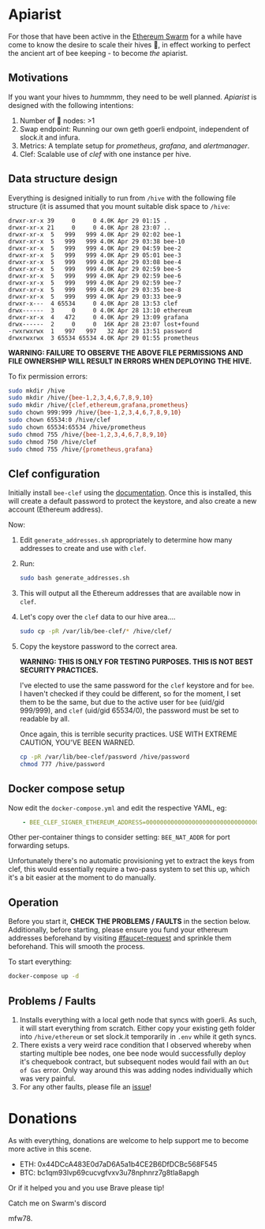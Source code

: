 # Apiarist

For those that have been active in the [Ethereum Swarm](https://swarm.ethereum.org)
for a while have come to know the desire to scale their hives 🐝, in effect
working to perfect the ancient art of bee keeping - to become *the* apiarist.

## Motivations

If you want your hives to *hummmm*, they need to be well planned. *Apiarist* is
designed with the following intentions:

1. Number of 🐝 nodes: >1
2. Swap endpoint: Running our own geth goerli endpoint, independent of slock.it
   and infura.
3. Metrics: A template setup for *prometheus*, *grafana*, and *alertmanager*.
4. Clef: Scalable use of *clef* with one instance per hive.

## Data structure design

Everything is designed initially to run from `/hive` with the following file
structure (it is assumed that you mount suitable disk space to `/hive`:

```
drwxr-xr-x 39     0     0 4.0K Apr 29 01:15 .
drwxr-xr-x 21     0     0 4.0K Apr 28 23:07 ..
drwxr-xr-x  5   999   999 4.0K Apr 29 02:02 bee-1
drwxr-xr-x  5   999   999 4.0K Apr 29 03:38 bee-10
drwxr-xr-x  5   999   999 4.0K Apr 29 04:59 bee-2
drwxr-xr-x  5   999   999 4.0K Apr 29 05:01 bee-3
drwxr-xr-x  5   999   999 4.0K Apr 29 03:08 bee-4
drwxr-xr-x  5   999   999 4.0K Apr 29 02:59 bee-5
drwxr-xr-x  5   999   999 4.0K Apr 29 02:59 bee-6
drwxr-xr-x  5   999   999 4.0K Apr 29 02:59 bee-7
drwxr-xr-x  5   999   999 4.0K Apr 29 03:35 bee-8
drwxr-xr-x  5   999   999 4.0K Apr 29 03:33 bee-9
drwxr-x---  4 65534     0 4.0K Apr 28 13:53 clef
drwx------  3     0     0 4.0K Apr 28 13:10 ethereum
drwxr-xr-x  4   472     0 4.0K Apr 29 13:09 grafana
drwx------  2     0     0  16K Apr 28 23:07 lost+found
-rwxrwxrwx  1   997   997   32 Apr 28 13:51 password
drwxrwxrwx  3 65534 65534 4.0K Apr 29 01:55 prometheus
```

**WARNING: FAILURE TO OBSERVE THE ABOVE FILE PERMISSIONS AND FILE OWNERSHIP
WILL RESULT IN ERRORS WHEN DEPLOYING THE HIVE.**

To fix permission errors:

```bash
sudo mkdir /hive
sudo mkdir /hive/{bee-1,2,3,4,6,7,8,9,10}
sudo mkdir /hive/{clef,ethereum,grafana,prometheus}
sudo chown 999:999 /hive/{bee-1,2,3,4,6,7,8,9,10}
sudo chown 65534:0 /hive/clef
sudo chown 65534:65534 /hive/prometheus
sudo chmod 755 /hive/{bee-1,2,3,4,6,7,8,9,10}
sudo chmod 750 /hive/clef
sudo chmod 755 /hive/{prometheus,grafana}
```

## Clef configuration

Initially install `bee-clef` using the [documentation](https://docs.ethswarm.org/docs/installation/bee-clef). Once this is installed, this will create a default
password to protect the keystore, and also create a new account (Ethereum
address).

Now:

1. Edit `generate_addresses.sh` appropriately to determine how many addresses
   to create and use with `clef`.
2. Run:

   ```bash
   sudo bash generate_addresses.sh
   ```
3. This will output all the Ethereum addresses that are available now in `clef`.
4. Let's copy over the `clef` data to our hive area....

   ```bash
   sudo cp -pR /var/lib/bee-clef/* /hive/clef/
   ```
5. Copy the keystore password to the correct area.

   **WARNING: THIS IS ONLY FOR TESTING PURPOSES. THIS IS NOT BEST SECURITY
   PRACTICES.**

   I've elected to use the same password for the `clef` keystore and for `bee`.
   I haven't checked if they could be different, so for the moment, I set them
   to be the same, but due to the active user for `bee` (uid/gid 999/999), and
   `clef` (uid/gid 65534/0), the password must be set to readable by all.

   Once again, this is terrible security practices. USE WITH EXTREME CAUTION,
   YOU'VE BEEN WARNED.

   ```bash
   cp -pR /var/lib/bee-clef/password /hive/password
   chmod 777 /hive/password
   ```

## Docker compose setup

Now edit the `docker-compose.yml` and edit the respective YAML, eg:

```yaml
    - BEE_CLEF_SIGNER_ETHEREUM_ADDRESS=0000000000000000000000000000000000000000
```

Other per-container things to consider setting: `BEE_NAT_ADDR` for port
forwarding setups.

Unfortunately there's no automatic provisioning yet to extract the keys from
clef, this would essentially require a two-pass system to set this up, which
it's a bit easier at the moment to do manually.

## Operation

Before you start it, **CHECK THE PROBLEMS / FAULTS** in the section below.
Additionally, before starting, please ensure you fund your ethereum addresses
beforehand by visiting [#faucet-request](https://discord.gg/N2fR8ceK) and
sprinkle them beforehand. This will smooth the process.

To start everything:

```bash
docker-compose up -d
```

## Problems / Faults

1. Installs everything with a local geth node that syncs with goerli. As such,
   it will start everything from scratch. Either copy your existing geth
   folder into `/hive/ethereum` or set slock.it temporarily in `.env` while
   it geth syncs.
2. There exists a very weird race condition that I observed whereby when
   starting multiple bee nodes, one bee node would successfully deploy it's
   chequebook contract, but subsequent nodes would fail with an `Out of Gas`
   error. Only way around this was adding nodes individually which was very
   painful.
3. For any other faults, please file an [issue](https://github.com/mfw78/apiarist/issues)!

# Donations

As with everything, donations are welcome to help support me to become more
active in this scene.

* ETH: 0x44DCcA483E0d7aD6A5a1b4CE2B6DfDCBc568F545
* BTC: bc1qm93lvp69cucvgfvxv3u78nphnrz7g8tla8apgh

Or if it helped you and you use Brave please tip!

Catch me on Swarm's discord

mfw78.
